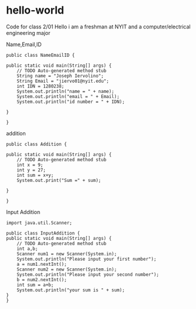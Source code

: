 # hello-world
Code for class 2/01
Hello i am a freshman at NYIT and a computer/electrical engineering major

Name,Email,ID

	public class NameEmailID {

	public static void main(String[] args) {
		// TODO Auto-generated method stub
		String name = "Joseph Iervolino";
		String Email = "jiervo01@nyit.edu";
		int IDN = 1280238;
		System.out.println("name = " + name);
		System.out.println("email = " + Email);
		System.out.println("id number = " + IDN);

	}

	}

addition

	public class Addition {

	public static void main(String[] args) {
		// TODO Auto-generated method stub
		int x = 9;
		int y = 27;
		int sum = x+y;
		System.out.print("Sum =" + sum);

	}

	}

Input Addition

	import java.util.Scanner;

	public class InputAddition {
	public static void main(String[] args) {
		// TODO Auto-generated method stub
		int a,b;
		Scanner num1 = new Scanner(System.in);
		System.out.println("Please input your first number");
		a = num1.nextInt();
		Scanner num2 = new Scanner(System.in);
		System.out.println("Please input your second number");
		b = num2.nextInt();
		int sum = a+b;
		System.out.println("your sum is " + sum);
	}
	}
